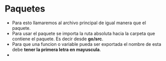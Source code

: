 # Paquetes

- Para esto llamaremos al archivo principal de igual manera que el paquete.
- Para usar el paquete se importa la ruta absoluta hacia la carpeta que contiene el paquete. Es decir desde **go/src**.
- Para que una funcion o variable pueda ser exportada el nombre de esta debe **tener la primera letra en mayuscula**.
-
